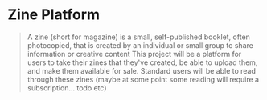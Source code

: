 # Zine Platform
> A zine (short for magazine) is a small, self-published booklet, often photocopied, that is created by an individual or small group to share information or creative content
This project will be a platform for users to take their zines  that they've created, be able to upload them, and make them available for sale. Standard users will be able to read through these zines (maybe at some point some reading will require a subscription... todo etc)
